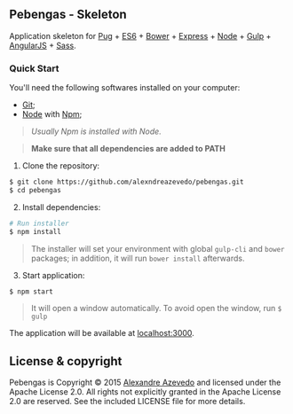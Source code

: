 Pebengas - Skeleton
-------------------

Application skeleton for [Pug](http://jade-lang.com) + [ES6](https://developer.mozilla.org/en/docs/Web/JavaScript/New_in_JavaScript/ECMAScript_6_support_in_Mozilla) + [Bower](http://bower.io) + [Express](http://expressjs.com) + [Node](https://nodejs.org) + [Gulp](http://gulpjs.com/) + [AngularJS](https://angularjs.org) + [Sass](http://sass-lang.com).


### Quick Start

You'll need the following softwares installed on your computer:
* [Git](https://git-scm.com);
* [Node](https://nodejs.org) with [Npm](https://www.npmjs.com);

> _Usually Npm is installed with Node._


> __Make sure that all dependencies are added to PATH__

  1. Clone the repository:

  ```sh
  $ git clone https://github.com/alexndreazevedo/pebengas.git
  $ cd pebengas
  ```

  2. Install dependencies:

  ```sh
  # Run installer
  $ npm install
  ```

  > The installer will set your environment with global ```gulp-cli``` and ```bower``` packages; in addition, it will run ```bower install``` afterwards.

  3. Start application:

  ```sh
  $ npm start
  ```

  > It will open a window automatically. To avoid open the window, run ```$ gulp```


The application will be available at [localhost:3000](http://localhost:3000).


License & copyright
-------------------

Pebengas is Copyright &copy; 2015 [Alexandre Azevedo](https://github.com/alexndreazevedo) and licensed under the Apache License 2.0. All rights not explicitly granted in the Apache License 2.0 are reserved. See the included LICENSE file for more details.

